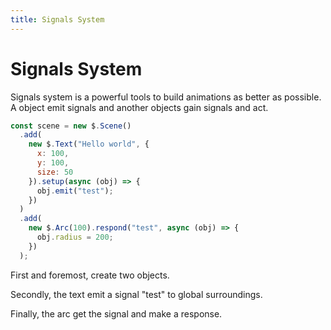 ```yaml
---
title: Signals System
---
```


# Signals System

Signals system is a powerful tools to build animations as better as possible. A object emit signals and another objects gain signals and act.

```javascript
const scene = new $.Scene()
  .add(
    new $.Text("Hello world", {
      x: 100,
      y: 100,
      size: 50
    }).setup(async (obj) => {
      obj.emit("test");
    })
  )
  .add(
    new $.Arc(100).respond("test", async (obj) => {
      obj.radius = 200;
    })
  );
```

First and foremost, create two objects.

Secondly, the text emit a signal "test" to global surroundings.

Finally, the arc get the signal and make a response.
